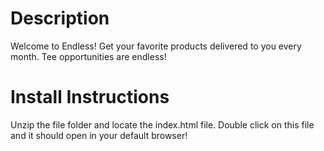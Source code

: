 # Description 
Welcome to Endless! Get your favorite products delivered to you every month. Tee opportunities are endless!

# Install Instructions
Unzip the file folder and locate the index.html file. Double click on this file and it should open in your default browser!